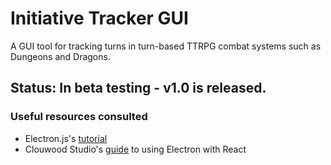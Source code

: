 # Initiative Tracker GUI

A GUI tool for tracking turns in turn-based TTRPG combat systems such as Dungeons and Dragons. 

## Status: In beta testing - v1.0 is released.


### Useful resources consulted
- Electron.js's [tutorial](https://www.electronjs.org/docs/latest/tutorial/tutorial-prerequisites)
- Clouwood Studio's [guide](https://clouwood.com/the-ultimate-guide-to-electron-with-react/) to using Electron with React